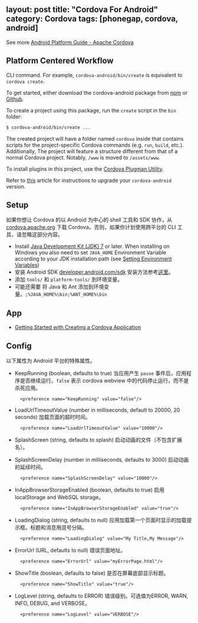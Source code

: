 layout: post
title: "Cordova For Android"
category: Cordova
tags: [phonegap, cordova, android]
---

See more [Android Platform Guide - Apache Cordova](https://cordova.apache.org/docs/en/latest/guide/platforms/android/index.html)

## Platform Centered Workflow

CLI command. For example, `cordova-android/bin/create` is equivalent to
`cordova create`.

To get started, either download the cordova-android package from [npm](https://www.npmjs.com/package/cordova-android) or
[Github](https://github.com/apache/cordova-android).

To create a project using this package, run the `create` script in the `bin` folder:

```bash
$ cordova-android/bin/create ...
```

<!-- more -->

The created project will have a folder named `cordova` inside that contains
scripts for the project-specific Cordova commands (e.g. `run`, `build`, etc.).
Additionally, The project will feature a structure different from that of a
normal Cordova project. Notably, `/www` is moved to `/assets/www`.

To install plugins in this project, use the [Cordova Plugman Utility](https://cordova.apache.org/docs/en/latest/plugin_ref/plugman.html).

Refer to [this](https://cordova.apache.org/docs/en/latest/guide/platforms/android/upgrade.html) article for instructions to upgrade your
`cordova-android` version.

## Setup

如果你想让 Cordova 的以 Android 为中心的 shell 工具和 SDK 协作，从 [cordova.apache.org](http://cordova.apache.org/) 下载 Cordova。否则，如果你计划使用跨平台的 CLI 工具，请忽略这部分内容。

- Install [Java Development Kit (JDK) 7](http://www.oracle.com/technetwork/java/javase/downloads/jdk7-downloads-1880260.html)
or later. When installing on Windows you also need to set `JAVA_HOME` Environment Variable according to your JDK installation path (see [Setting Environment Variables](https://cordova.apache.org/docs/en/latest/guide/platforms/android/index.html#setting-environment-variables))
- 安装 Android SDK [developer.android.com/sdk](http://developer.android.com/sdk/) 安装方法参考[这里](http://developer.android.com/sdk/installing/bundle.html)。
- 添加 `tools/` 和 `platform-tools/` 到环境变量。
- 可能还需要 将 Java 和 Ant 添加到环境变量。`;%JAVA_HOME%\bin;%ANT_HOME%\bin`


## App

- [Getting Started with Creating a Cordova Application](https://netbeans.org/kb/docs/webclient/cordova-gettingstarted.html)

## Config

以下属性为 Android 平台的特殊属性。

- KeepRunning (boolean, defaults to true) 当应用产生 `pause` 事件后，应用程序是否继续运行。`false` 表示 cordova webview 中的代码停止运行，而不是杀死应用。
    
        <preference name="KeepRunning" value="false"/>

- LoadUrlTimeoutValue (number in milliseconds, default to 20000, 20 seconds) 加载页面的超时时间。

        <preference name="LoadUrlTimeoutValue" value="10000"/>

- SplashScreen (string, defaults to splash) 启动动画的文件（不包含扩展名）。

    <preference name="SplashScreen" value="mySplash"/>

- SplashScreenDelay (number in milliseconds, defaults to 3000) 启动动画的延续时间。
    
        <preference name="SplashScreenDelay" value="10000"/>

- InAppBrowserStorageEnabled (boolean, defaults to true) 启用 localStorage and WebSQL storage。

        <preference name="InAppBrowserStorageEnabled" value="true"/>

- LoadingDialog (string, defaults to null) 应用加载第一个页面时显示的加载提示框。标题和消息用逗号分隔。

        <preference name="LoadingDialog" value="My Title,My Message"/>

- ErrorUrl (URL, defaults to null) 错误页面地址。

        <preference name="ErrorUrl" value="myErrorPage.html"/>

- ShowTitle (boolean, defaults to false) 是否在屏幕底部显示标题。

        <preference name="ShowTitle" value="true"/>

- LogLevel (string, defaults to ERROR) 错误级别。可选值为ERROR, WARN, INFO, DEBUG, and VERBOSE。

        <preference name="LogLevel" value="VERBOSE"/>

